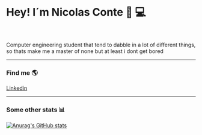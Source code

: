 <h1> Hey! I´m Nicolas Conte 🍻 💻 </h1>

<br>

<p>
Computer engineering student that tend to dabble in a lot of different things, so thats make me a master of none but at least i dont get bored
</p>

<hr>


<h3> Find me 🌎</h3>

<a href="https://www.linkedin.com/in/nicolas-conte/" target="_blank">
    Linkedin
</a>

<br>

<hr>

<h3> Some other stats 📊</h3>

[![Anurag's GitHub stats](https://github-readme-stats.vercel.app/api?username=NicoConte)](https://github.com/anuraghazra/github-readme-stats)
